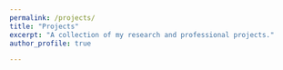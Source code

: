 ```yaml
---
permalink: /projects/
title: "Projects"
excerpt: "A collection of my research and professional projects."
author_profile: true

---
```


